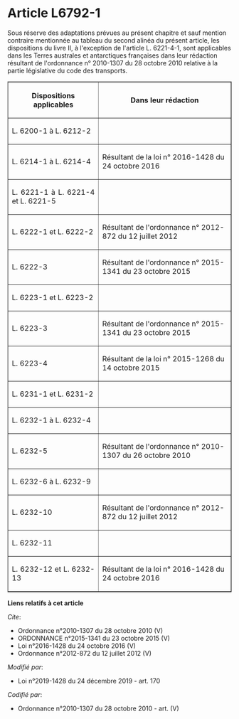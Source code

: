 # Article L6792-1

Sous réserve des adaptations prévues au présent chapitre et sauf mention contraire mentionnée au tableau du second alinéa du
présent article, les dispositions du livre II, à l'exception de l'article L. 6221-4-1, sont applicables dans les Terres
australes et antarctiques françaises dans leur rédaction résultant de l'ordonnance n° 2010-1307 du 28 octobre 2010 relative à
la partie législative du code des transports. 

<table border="1">
  <tbody>
    <tr>
      <th>

Dispositions applicables </th>
      <th>

Dans leur rédaction </th>
    </tr>
    <tr>
      <td align="justify">

L. 6200-1 à L. 6212-2 </td>
      <td align="left">
    </td></tr>
    <tr>
      <td align="justify">

L. 6214-1 à L. 6214-4 </td>
      <td align="left">

Résultant de la loi n° 2016-1428 du 24 octobre 2016 </td>
    </tr>
    <tr>
      <td align="justify">

L. 6221-1 à L. 6221-4 et L. 6221-5 </td>
      <td align="left">
    </td></tr>
    <tr>
      <td align="justify">

L. 6222-1 et L. 6222-2 </td>
      <td align="left">

Résultant de l'ordonnance n° 2012-872 du 12 juillet 2012 </td>
    </tr>
    <tr>
      <td align="justify">

L. 6222-3 </td>
      <td align="left">

Résultant de l'ordonnance n° 2015-1341 du 23 octobre 2015 </td>
    </tr>
    <tr>
      <td align="justify">

L. 6223-1 et L. 6223-2 </td>
      <td align="left">
    </td></tr>
    <tr>
      <td align="justify">

L. 6223-3 </td>
      <td align="left">

Résultant de l'ordonnance n° 2015-1341 du 23 octobre 2015 </td>
    </tr>
    <tr>
      <td align="justify">

L. 6223-4 </td>
      <td align="left">

Résultant de la loi n° 2015-1268 du 14 octobre 2015 </td>
    </tr>
    <tr>
      <td align="justify">

L. 6231-1 et L. 6231-2 </td>
      <td align="left">
    </td></tr>
    <tr>
      <td align="justify">

L. 6232-1 à L. 6232-4 </td>
      <td align="left">
    </td></tr>
    <tr>
      <td align="justify">

L. 6232-5 </td>
      <td align="left">

Résultant de l'ordonnance n° 2010-1307 du 26 octobre 2010 </td>
    </tr>
    <tr>
      <td align="justify">

L. 6232-6 à L. 6232-9 </td>
      <td align="left">
    </td></tr>
    <tr>
      <td align="justify">

L. 6232-10 </td>
      <td align="left">

Résultant de l'ordonnance n° 2012-872 du 12 juillet 2012 </td>
    </tr>
    <tr>
      <td align="justify">

L. 6232-11 </td>
      <td align="left">
    </td></tr>
    <tr>
      <td align="justify">

L. 6232-12 et L. 6232-13 </td>
      <td align="left">

Résultant de la loi n° 2016-1428 du 24 octobre 2016</td>
    </tr>
  </tbody>
</table>

**Liens relatifs à cet article**

_Cite_:

  - Ordonnance n°2010-1307 du 28 octobre 2010 (V)
  - ORDONNANCE n°2015-1341 du 23 octobre 2015 (V)
  - Loi n°2016-1428 du 24 octobre 2016 (V)
  - Ordonnance n°2012-872 du 12 juillet 2012 (V)

_Modifié par_:

  - Loi n°2019-1428 du 24 décembre 2019 - art. 170

_Codifié par_:

  - Ordonnance n°2010-1307 du 28 octobre 2010 - art. (V)
